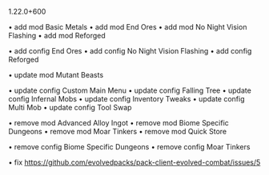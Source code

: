 1.22.0+600

• add mod Basic Metals
• add mod End Ores
• add mod No Night Vision Flashing
• add mod Reforged

• add config End Ores
• add config No Night Vision Flashing
• add config Reforged

• update mod Mutant Beasts

• update config Custom Main Menu
• update config Falling Tree
• update config Infernal Mobs
• update config Inventory Tweaks
• update config Multi Mob
• update config Tool Swap

• remove mod Advanced Alloy Ingot
• remove mod Biome Specific Dungeons
• remove mod Moar Tinkers
• remove mod Quick Store

• remove config Biome Specific Dungeons
• remove config Moar Tinkers

• fix https://github.com/evolvedpacks/pack-client-evolved-combat/issues/5
